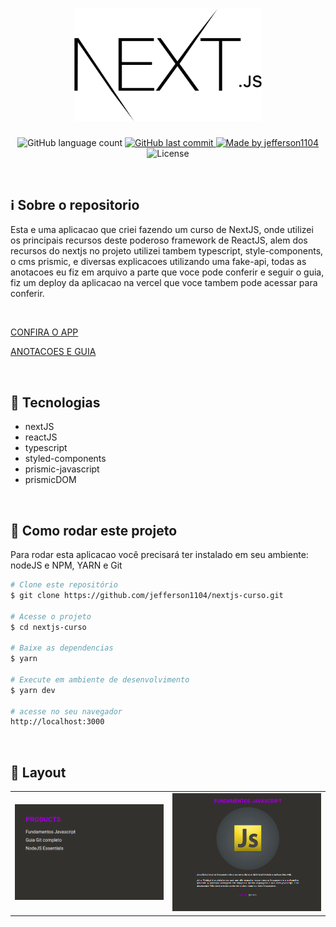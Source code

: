 <h1 align="center">
    <img alt="NextLevelWeek" title="#NextLevelWeek" src="./public/nextjs-logo.png" width="300" />
</h1>

<p align="center">

  <img alt="GitHub language count" src="https://img.shields.io/github/languages/count/jefferson1104/nextjs-curso">

  <a href="https://github.com/jefferson1104/nextjs-curso/commits/master">
    <img alt="GitHub last commit" src="https://img.shields.io/github/last-commit/jefferson1104/nextjs-curso?color=blue">
  </a>
	
  <a href="https://www.linkedin.com/in/jeffersonsjunior/">
    <img alt="Made by jefferson1104" src="https://img.shields.io/badge/made%20by-jefferson1104-blue">
  </a>

  <img alt="License" src="https://img.shields.io/badge/license-MIT-brightgreen?color=blue">

</p>

<br>

## :information_source: Sobre o repositorio
Esta e uma aplicacao que criei fazendo um curso de NextJS, onde utilizei os principais recursos deste poderoso framework de ReactJS, alem dos recursos do nextjs no projeto utilizei tambem typescript, style-components, o cms prismic, e diversas explicacoes utilizando uma fake-api, todas as anotacoes eu fiz em arquivo a parte que voce pode conferir e seguir o guia, fiz um deploy da aplicacao na vercel que voce tambem pode acessar para conferir.

<br>

[CONFIRA O APP](https://curso-nextjs.jefferson1104.vercel.app/)

[ANOTACOES E GUIA](https://github.com/jefferson1104/nextjs-curso/blob/main/Anotacoes-Guia.md)

<br>

## :hammer: Tecnologias
- nextJS
- reactJS
- typescript
- styled-components
- prismic-javascript
- prismicDOM

<br>

## 🚀 Como rodar este projeto
Para rodar esta aplicacao você precisará ter instalado em seu ambiente: nodeJS e NPM, YARN e Git
```bash
# Clone este repositório
$ git clone https://github.com/jefferson1104/nextjs-curso.git

# Acesse o projeto
$ cd nextjs-curso

# Baixe as dependencias
$ yarn

# Execute em ambiente de desenvolvimento
$ yarn dev

# acesse no seu navegador
http://localhost:3000

```

<br>

## 🎨 Layout
<table>
  <tr>
    <td>
      <img src="./public/screenshot01.png" width=400 />
    </td>
    <td>
       <img src="./public/screenshot02.png" width=400 />
    </td>
  </tr>
</table>







